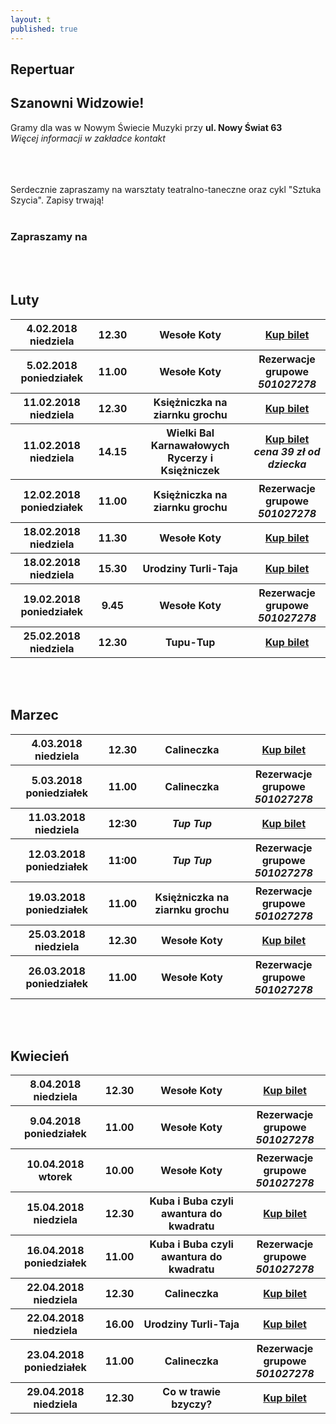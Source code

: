 ```yaml
---
layout: t
published: true
---
```


<link rel="stylesheet" href="https://unpkg.com/purecss@0.6.2/build/pure-min.css" integrity="sha384-UQiGfs9ICog+LwheBSRCt1o5cbyKIHbwjWscjemyBMT9YCUMZffs6UqUTd0hObXD" crossorigin="anonymous">







## Repertuar  

## Szanowni Widzowie!

Gramy dla was w Nowym Świecie Muzyki przy <strong>ul. Nowy Świat 63</strong> <br />
<i> Więcej informacji w zakładce kontakt</i> 
<br /><br /><br /><br /> 

Serdecznie zapraszamy na warsztaty teatralno-taneczne oraz cykl "Sztuka Szycia". Zapisy trwają!
<br /><br />

### Zapraszamy na 
	
<br /><br />

## Luty

<table class="pure-table">
	<tr>
		<th>4.02.2018 niedziela</th>
		<th>12.30</th>
		<th>Wesołe Koty</th>
		<th><a href="https://ewejsciowki.pl/embedded/rezerwacja/91324">Kup bilet</a></th>
	</tr>
	<tr>
		<th>5.02.2018 poniedziałek</th>
		<th>11.00</th>
		<th>Wesołe Koty</th>
		<th>Rezerwacje grupowe <i><br />501027278</i></th>
	</tr>
	<tr>
		<th>11.02.2018 niedziela</th>
		<th>12.30</th>
		<th>Księżniczka na ziarnku grochu</th>
		<th><a href="https://ewejsciowki.pl/embedded/rezerwacja/91325">Kup bilet</a></th>
	</tr>
	<tr>
		<th>11.02.2018 niedziela</th>
		<th>14.15</th>
		<th>Wielki Bal Karnawałowych Rycerzy i Księżniczek</th>
		<th><a href="https://ewejsciowki.pl/embedded/rezerwacja/96491">Kup bilet</a><br /><i>cena 39 zł od dziecka</i></th>
	</tr>
	<tr>
		<th>12.02.2018 poniedziałek</th>
		<th>11.00</th>
		<th>Księżniczka na ziarnku grochu</th>
		<th>Rezerwacje grupowe <i><br />501027278</i></th>
	</tr>
	<tr>
		<th>18.02.2018 niedziela</th>
		<th>11.30</th>
		<th>Wesołe Koty</th>
		<th><a href="https://ewejsciowki.pl/embedded/rezerwacja/91326">Kup bilet</a></th>
	</tr>
	<tr>
		<th>18.02.2018 niedziela</th>
		<th>15.30</th>
		<th>Urodziny Turli-Taja</th>
		<th><a href="https://ewejsciowki.pl/embedded/rezerwacja/92104">Kup bilet</a></th>
	</tr>
	<tr>
		<th>19.02.2018 poniedziałek</th>
		<th>9.45</th>
		<th>Wesołe Koty</th>
		<th>Rezerwacje grupowe <i><br />501027278</i></th>
	</tr>
	<tr>
		<th>25.02.2018 niedziela</th>
		<th>12.30</th>
		<th>Tupu-Tup</th>
		<th><a href="https://ewejsciowki.pl/embedded/rezerwacja/96736">Kup bilet</a></th>	
	</tr>
</table>

<br /><br />

## Marzec

<table class="pure-table">
	<tr>
		<th>4.03.2018 niedziela</th>
		<th>12.30</th>
		<th>Calineczka</th>
		<th><a href="https://ewejsciowki.pl/embedded/rezerwacja/96737">Kup bilet</a></th>	
	</tr>
	<tr>
		<th>5.03.2018 poniedziałek</th>
		<th>11.00</th>
		<th>Calineczka</th>
		<th>Rezerwacje grupowe <i><br />501027278</i></th>
	</tr>
	<tr>
		<th>11.03.2018 niedziela</th>
		<th>12:30</th>
		<th><i>Tup Tup</i></th>
		<th><a href="https://ewejsciowki.pl/embedded/rezerwacja/96738">Kup bilet</a></th>	
	</tr>
	<tr>
		<th>12.03.2018 poniedziałek</th>
		<th>11:00</th>
		<th><i>Tup Tup</i></th>
		<th>Rezerwacje grupowe <i><br />501027278</i></th>
	</tr>
	<!-- <tr>
		<th>18.03.2018 niedziela</th>
		<th>12.30</th>
		<th>Co w trawie bzyczy?</th>
		<th><a href="https://ewejsciowki.pl/embedded/rezerwacja/92005">Kup bilet</a></th>	
	</tr> -->
	<tr>
		<th>19.03.2018 poniedziałek</th>
		<th>11.00</th>
		<th>Księżniczka na ziarnku grochu</th>
		<th>Rezerwacje grupowe <i><br />501027278</i></th>
	</tr>
	<tr>
		<th>25.03.2018 niedziela</th>
		<th>12.30</th>
		<th>Wesołe Koty</th>
		<th><a href="https://ewejsciowki.pl/embedded/rezerwacja/96739">Kup bilet</a></th>		
	</tr>
	<tr>
		<th>26.03.2018 poniedziałek</th>
		<th>11.00</th>
		<th>Wesołe Koty</th>
		<th>Rezerwacje grupowe <i><br />501027278</i></th>
	</tr>
</table>

<br /><br />

## Kwiecień

<table class="pure-table">
	<tr>
		<th>8.04.2018 niedziela</th>
		<th>12.30</th>
		<th>Wesołe Koty</th>
		<th><a href="https://ewejsciowki.pl/embedded/rezerwacja/96334">Kup bilet</a></th>
	</tr>
	<tr>
		<th>9.04.2018 poniedziałek</th>
		<th>11.00</th>
		<th>Wesołe Koty</th>
		<th>Rezerwacje grupowe <i><br />501027278</i></th>
	</tr>
	<tr>
		<th>10.04.2018 wtorek</th>
		<th>10.00</th>
		<th>Wesołe Koty</th>
		<th>Rezerwacje grupowe <i><br />501027278</i></th>
	</tr>
	<tr>
		<th>15.04.2018 niedziela</th>
		<th>12.30</th>
		<th>Kuba i Buba czyli awantura do kwadratu</th>
		<th><a href="https://ewejsciowki.pl/embedded/rezerwacja/96335">Kup bilet</a></th>
	</tr>
	<tr>
		<th>16.04.2018 poniedziałek</th>
		<th>11.00</th>
		<th>Kuba i Buba czyli awantura do kwadratu</th>
		<th>Rezerwacje grupowe <i><br />501027278</i></th>
	</tr>
	<tr>
		<th>22.04.2018 niedziela</th>
		<th>12.30</th>
		<th>Calineczka</th>
		<th><a href="https://ewejsciowki.pl/embedded/rezerwacja/96336">Kup bilet</a></th>
	</tr>
	<tr>
		<th>22.04.2018 niedziela</th>
		<th>16.00</th>
		<th>Urodziny Turli-Taja</th>
		<th><a href="https://ewejsciowki.pl/embedded/rezerwacja/96337">Kup bilet</a></th>
	</tr>
	<tr>
		<th>23.04.2018 poniedziałek</th>
		<th>11.00</th>
		<th>Calineczka</th>
		<th>Rezerwacje grupowe <i><br />501027278</i></th>
	</tr>
	<tr>
		<th>29.04.2018 niedziela</th>
		<th>12.30</th>
		<th>Co w trawie bzyczy?</th>
		<th><a href="https://ewejsciowki.pl/embedded/rezerwacja/96338">Kup bilet</a></th>
	</tr>
</table>


<style>
.pure-table thead {
    background-color: rgba(143, 223, 255, 0.19) !important;
    color: #000;
    text-align: left;
    vertical-align: bottom;
}
</style>

